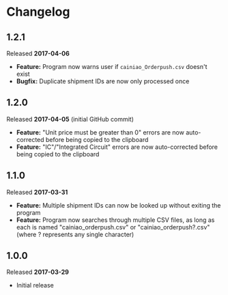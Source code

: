 # Changelog #

## 1.2.1 ##

Released **2017-04-06**

 * **Feature:** Program now warns user if `cainiao_Orderpush.csv` doesn't exist
 * **Bugfix:** Duplicate shipment IDs are now only processed once 

## 1.2.0 ##

Released **2017-04-05** (initial GitHub commit)

 * **Feature:** "Unit price must be greater than 0" errors are now auto-corrected before being copied to the clipboard
 * **Feature:** "IC"/"Integrated Circuit" errors are now auto-corrected before being copied to the clipboard

## 1.1.0 ##

Released **2017-03-31**

 * **Feature:** Multiple shipment IDs can now be looked up without exiting the program
 * **Feature:** Program now searches through multiple CSV files, as long as each is named "cainiao_orderpush.csv" or "cainiao_orderpush?.csv" (where ? represents any single character)

## 1.0.0 ##

Released **2017-03-29**

 * Initial release